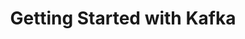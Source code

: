 ---
title:  "Getting Started with Kafka"
description: >
    An example of how to connect to, send, and receive messages from Kafka.
summary:
- An example of how to connect to, send, and receive messages from Kafka.
topics:
- Messaging and Integration
tags:
- Kafka
patterns:
- Eventing
repo: https://github.com/BrianMMcClain/kafka-getting-started
readme: true
---